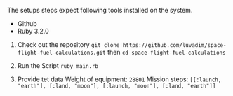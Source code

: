 The setups steps expect following tools installed on the system.

- Github
- Ruby 3.2.0

1. Check out the repository
`git clone https://github.com/luvadim/space-flight-fuel-calculations.git`
then
`cd space-flight-fuel-calculations`
   
3. Run the Script
`ruby main.rb`
4. Provide tet data 
  Weight of equipment:
    `28801`
  Mission steps:
    `[[:launch, "earth"], [:land, "moon"], [:launch, "moon"], [:land, "earth"]]`
